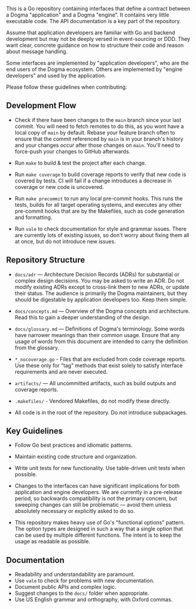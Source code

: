 <!-- vale off -->

This is a Go repository containing interfaces that define a contract between a
Dogma "application" and a Dogma "engine". It contains very little executable
code. The API documentation is a key part of the repository.

Assume that application developers are familiar with Go and backend development
but may not be deeply versed in event-sourcing or DDD. They want clear,
concrete guidance on how to structure their code and reason about message
handling.

Some interfaces are implemented by "application developers", who are the end
users of the Dogma ecosystem. Others are implemented by "engine developers" and
used by the application.

Please follow these guidelines when contributing:

## Development Flow

- Check if there have been changes to the `main` branch since your last commit.
  You will need to fetch remotes to do this, as you wont have a local copy of
  `main` by default. Rebase your feature branch often to ensure that the commit
  referenced by `main` is in your branch's history and your changes occur after
  those changes on `main`. You'll need to force-push your changes to GitHub
  afterwards.

- Run `make` to build & test the project after each change.

- Run `make coverage` to build coverage reports to verify that new code is
  covered by tests. CI will fail if a change introduces a decrease in
  coverage or new code is uncovered.

- Run `make precommit` to run any local pre-commit hooks. This runs the tests,
  builds for all target operating systems, and executes any other pre-commit
  hooks that are by the Makefiles, such as code generation and formatting.

- Run `vale` to check documentation for style and grammar issues. There are
  currently lots of existing issues, so don't worry about fixing them all at
  once, but do not introduce new issues.

## Repository Structure

- `docs/adr` — Architecture Decision Records (ADRs) for substantial or complex
  design decisions. You may be asked to write an ADR. Do not modify existing
  ADRs except to cross-link them to new ADRs, or update their status. The
  audience is primarily the Dogma maintainers, but they should be digestable by
  application developers too. Keep them simple.

- `docs/concepts.md` — Overview of the Dogma concepts and architecture. Read
  this to gain a deeper understanding of the design.

- `docs/glossary.md` — Definitions of Dogma's terminology. Some words have
  narrower meanings than their common usage. Ensure that any usage of words from
  this document are intended to carry the definition from the glossary.

- `*_nocoverage.go` - Files that are excluded from code coverage reports. Use
  these only for "tag" methods that exist solely to satisfy interface
  requirements and are never executed.

- `artifacts/` — All uncommitted artifacts, such as build outputs and coverage
  reports.

- `.makefiles/` - Vendored Makefiles, do not modify these directly.
- All code is in the root of the repository. Do not introduce subpackages.

## Key Guidelines

- Follow Go best practices and idiomatic patterns.

- Maintain existing code structure and organization.

- Write unit tests for new functionality. Use table-driven unit tests when possible.

- Changes to the interfaces can have significant implications for both
  application and engine developers. We are currently in a pre-release period,
  so backwards compatibility is not the primary concern, but sweeping changes
  can still be problematic — avoid them unless absolutely necessary or
  explicitly asked to do so.

- This repository makes heavy use of Go's "functional options" pattern. The
  option types are designed in such a way that a single option that can be used
  by multiple different functions. The intent is to keep the usage as readable
  as possible.

## Documentation

- Readability and understandability are paramount.
- Use `vale` to check for problems with new documentation.
- Document public APIs and complex logic.
- Suggest changes to the `docs/` folder when appropriate.
- Use US English grammar and orthography, with Oxford commas.
